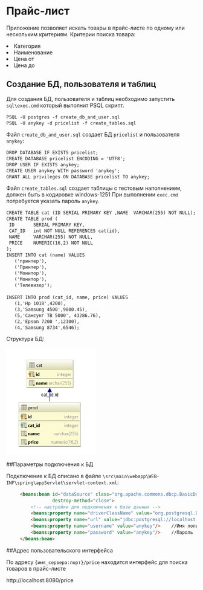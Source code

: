 # Прайс-лист

Приложение позволяет искать товары в прайс-листе по одному или нескольким критериям. 
Критерии поиска товара:
<li> Категория
<li> Наименование
<li> Цена от 
<li> Цена до 

## Создание БД, пользователя и таблиц

Для создания БД, пользователя и таблиц необходимо запустить `sql\exec.cmd` который выполнит PSQL скрипт.

 ```
 PSQL -U postgres -f create_db_and_user.sql
 PSQL -U anykey -d pricelist -f create_tables.sql
 ```

Файл `create_db_and_user.sql` создает БД `pricelist` и пользователя `anykey`:

 ```
 DROP DATABASE IF EXISTS pricelist;
 CREATE DATABASE pricelist ENCODING = 'UTF8';
 DROP USER IF EXISTS anykey;
 CREATE USER anykey WITH password 'anykey'; 
 GRANT ALL privileges ON DATABASE pricelist TO anykey;
 ```

Файл `create_tables.sql` создает таблицы с тестовым наполнением, должен быть в кодировке windows-1251
При выполнении `exec.cmd` потребуется указать пароль `anykey`.

 ```
CREATE TABLE cat (ID SERIAL PRIMARY KEY ,NAME  VARCHAR(255) NOT NULL);
CREATE TABLE prod (
  ID       SERIAL PRIMARY KEY,
  CAT_ID   int NOT NULL REFERENCES cat(id),
  NAME     VARCHAR(255) NOT NULL,
  PRICE    NUMERIC(16,2) NOT NULL
);
INSERT INTO cat (name) VALUES
    ('принтер'),
    ('Принтер'),
    ('Монитор'),
    ('Монитор'),
    ('Телевизор');

INSERT INTO prod (cat_id, name, price) VALUES
    (1,'Hp 1018',4200),
    (3,'Samsung 4500',9800.45),
    (5,'Самсунг ТВ 5000', 43286.76),
    (2,'Epson 7200 ',12300),
    (4,'Samsung 8734',6546);
 ```

Структура БД:

![Структура БД "pricelist"](https://github.com/Adm1nistrator/Product_search_engine/blob/master/diagram.PNG)

##Параметры подключения к БД

Подключение к БД описано в файле `\src\main\webapp\WEB-INF\spring\appServlet\servlet-context.xml`:
 ```html
      <beans:bean id="dataSource" class="org.apache.commons.dbcp.BasicDataSource"
                  destroy-method="close">
          <!-- настройки для подключения к базе данных -->
          <beans:property name="driverClassName" value="org.postgresql.Driver"/>  //драйвер для подключения к БД
          <beans:property name="url" value="jdbc:postgresql://localhost:5432/pricelist"/>   //Адрес сервера БД
          <beans:property name="username" value="anykey"/>    //Имя пользователя
          <beans:property name="password" value="anykey"/>    //Пароль
      </beans:bean>
 ```
##Адрес пользовательского интерфейса

По адресу `{имя_сервера:порт}/price` находится интерфейс для поиска товаров в прайс-листе

http://localhost:8080/price



